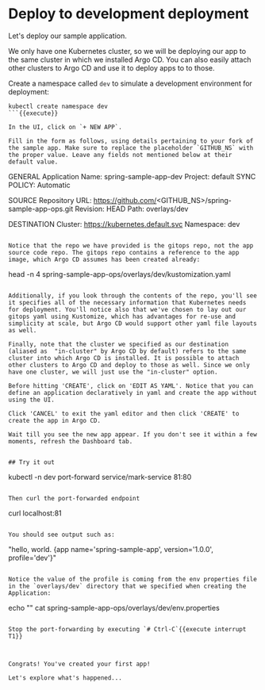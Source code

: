# Deploy to development deployment

Let's deploy our sample application.

We only have one Kubernetes cluster, so we will be deploying our app to the same cluster in which we installed Argo CD. You can also easily attach other clusters to Argo CD and use it to deploy apps to to those.

Create a namespace called `dev` to simulate a development environment for deployment:

```
kubectl create namespace dev
```{{execute}}

In the UI, click on `+ NEW APP`.

Fill in the form as follows, using details pertaining to your fork of the sample app. Make sure to replace the placeholder `GITHUB_NS` with the proper value. Leave any fields not mentioned below at their default value.
```
GENERAL
Application Name: spring-sample-app-dev
Project: default
SYNC POLICY: Automatic

SOURCE
Repository URL: https://github.com/<GITHUB_NS>/spring-sample-app-ops.git
Revision: HEAD
Path: overlays/dev

DESTINATION
Cluster: https://kubernetes.default.svc
Namespace: dev
```

Notice that the repo we have provided is the gitops repo, not the app source code repo. The gitops repo contains a reference to the app image, which Argo CD assumes has been created already:
```
head -n 4 spring-sample-app-ops/overlays/dev/kustomization.yaml
```{{execute}}

Additionally, if you look through the contents of the repo, you'll see it specifies all of the necessary information that Kubernetes needs for deployment. You'll notice also that we've chosen to lay out our gitops yaml using Kustomize, which has advantages for re-use and simplicity at scale, but Argo CD would support other yaml file layouts as well.

Finally, note that the cluster we specified as our destination (aliased as  "in-cluster" by Argo CD by default) refers to the same cluster into which Argo CD is installed. It is possible to attach other clusters to Argo CD and deploy to those as well. Since we only have one cluster, we will just use the "in-cluster" option.

Before hitting 'CREATE', click on 'EDIT AS YAML'. Notice that you can define an application declaratively in yaml and create the app without using the UI.

Click 'CANCEL' to exit the yaml editor and then click 'CREATE' to create the app in Argo CD.

Wait till you see the new app appear. If you don't see it within a few moments, refresh the Dashboard tab.


## Try it out

```
kubectl -n dev port-forward service/mark-service 81:80
```{{execute T1}}

Then curl the port-forwarded endpoint

```
curl localhost:81
```{{execute T2}}

You should see output such as:
```
"hello, world.  {app name='spring-sample-app', version='1.0.0', profile='dev'}"
```

Notice the value of the profile is coming from the env properties file in the `overlays/dev` directory that we specified when creating the Application:
```
echo ""
cat spring-sample-app-ops/overlays/dev/env.properties
```{{execute}}

Stop the port-forwarding by executing `# Ctrl-C`{{execute interrupt T1}}



Congrats! You've created your first app!

Let's explore what's happened...
